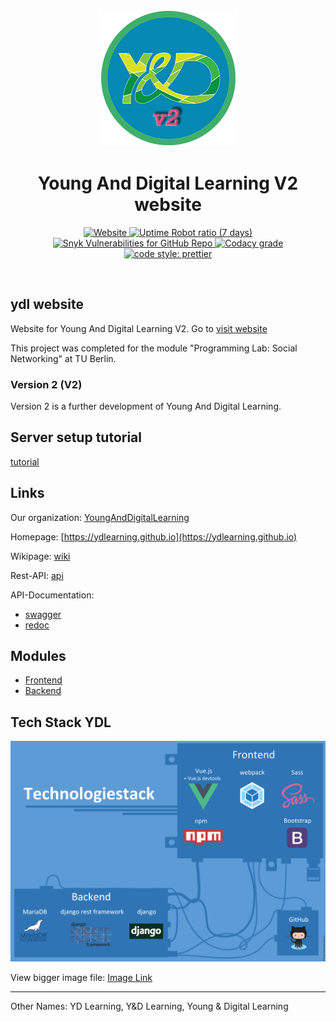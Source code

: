   <p align="center">
    <img alt="YDL Logo" src="/images/YDL-Logo-220px.png" width="220">
  </p>
  <h1 align="center"> Young And Digital Learning V2 website</h1>
  <p align="center">
  <!-- Website up status -->
  <a target="_blank" href="https://stats.uptimerobot.com/jnNBohE9w">
    <img alt="Website" src="https://img.shields.io/website/https/ydlearning.github.io.svg?down_message=offline&style=for-the-badge">
  </a>
  <!-- Website Uptime -->
  <a target="_blank" href="https://stats.uptimerobot.com/jnNBohE9w">
    <img alt="Uptime Robot ratio (7 days)" src="https://img.shields.io/uptimerobot/ratio/7/m782514222-44cd38ed633d998b4cdf9f76.svg?style=for-the-badge">
  </a>
  <!-- Vulnerabilities -->
<a target="_blank" href="https://snyk.io/test/github/ydlearning/ydl-v2-front">
    <img alt="Snyk Vulnerabilities for GitHub Repo" src="https://img.shields.io/snyk/vulnerabilities/github/ydlearning/ydl-v2-front.svg?style=for-the-badge">
  </a>
  <!-- Code Quality Codacy -->
<a target="_blank" href="https://www.codacy.com/app/YD-Learning/ydlearning.github.io?utm_source=github.com&amp;utm_medium=referral&amp;utm_content=ydlearning/ydlearning.github.io&amp;utm_campaign=Badge_Grade">
    <img alt="Codacy grade" src="https://img.shields.io/codacy/grade/a0fb0a4fd9294d88abbb334d19a15fd4.svg?style=for-the-badge">
  </a>
  <!-- Cody Style Prettier -->
  <a target="_blank" href="#badge">
    <img alt="code style: prettier" src="https://img.shields.io/badge/code_style-prettier-ff69b4.svg?style=for-the-badge">
  </a>
</p>
<br>

## ydl website

Website for Young And Digital Learning V2. Go to [visit website](https://ydlearning.github.io)

This project was completed for the module "Programming Lab: Social Networking" at TU Berlin.

### Version 2 (V2)

Version 2 is a further development of Young And Digital Learning.

## Server setup tutorial
[tutorial](Server-setup-manual.md)

## Links 
Our organization: [YoungAndDigitalLearning](https://github.com/ydlearning/)

Homepage: [https://ydlearning.github.io](https://ydlearning.github.io)

Wikipage: [wiki](../../wiki)

Rest-API: [api](https://api.ydlearning.com/)

API-Documentation: 

- [swagger](https://api.ydlearning.com/)
- [redoc](https://api.ydlearning.com/redoc/)

## Modules

- [Frontend](https://github.com/ydlearning/ydl-v2-front)
- [Backend](https://github.com/ydlearning/ydl-v2-api)
  

## Tech Stack YDL
<a href="https://raw.githubusercontent.com/ydlearning/ydlearning.github.io/master/images/stack_features.jpg" target="_blank">
  <img src="/images/stack_features.jpg" alt="Tech stack"></a>

View bigger image file: [Image Link](/images/stack_features.jpg)


---

Other Names:
YD Learning, Y&D Learning, Young & Digital Learning
